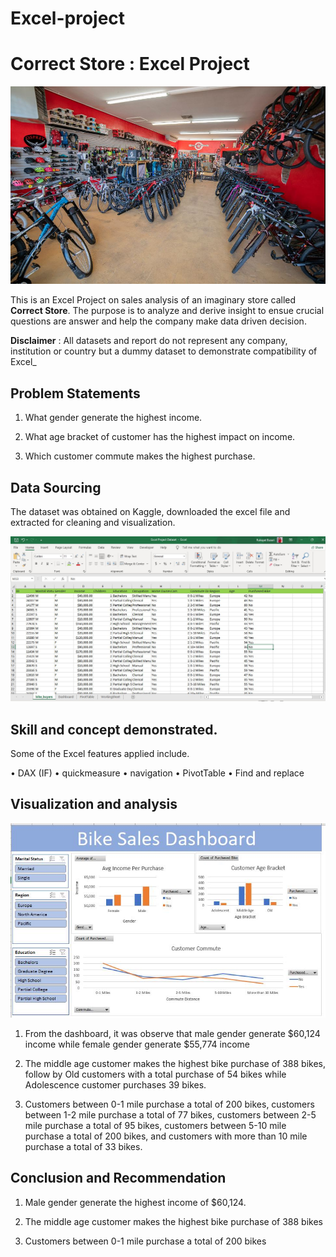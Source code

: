 # Excel-project

# Correct Store : Excel Project

![](DataIntroImage1.JPG)

This is an Excel Project on sales analysis of an imaginary store called  **Correct Store**.  The purpose is to analyze and derive insight to ensue crucial questions are answer and help the company make data driven decision.

**Disclaimer** : All datasets and report do not represent any company, institution or country but a dummy dataset to demonstrate compatibility of Excel_


## Problem Statements

1.	What gender generate the highest income.


2.	What age bracket of customer has the highest impact on income.


3.	Which customer commute makes the highest purchase.


## Data Sourcing

The dataset was obtained on Kaggle, downloaded the excel file and extracted for cleaning and visualization.

![]( BikePurchaseDataset.JPG)

## Skill and concept demonstrated.

Some of the Excel features applied include.

•	DAX (IF)
•	quickmeasure
•	navigation
•	PivotTable
•	Find and replace



##  Visualization and analysis

![](Dashboard.JPG)                 

1.	From the dashboard, it was observe that male gender generate $60,124 income while female gender generate $55,774 income

2.	The middle age customer makes the highest bike purchase of 388 bikes, follow by Old customers with a total purchase of 54 bikes while Adolescence customer purchases 39 bikes.


3.	Customers between 0-1 mile purchase a total of 200 bikes, customers between 1-2 mile purchase a total of 77 bikes, customers between 2-5 mile purchase a total of 95 bikes, customers between 5-10 mile purchase a total of 200 bikes, and customers with more than 10 mile purchase a total of 33 bikes.


## Conclusion and Recommendation

1.	Male gender generate the highest income of $60,124.

2.	The middle age customer makes the highest bike purchase of 388 bikes

3.	Customers between 0-1 mile purchase a total of 200 bikes



















